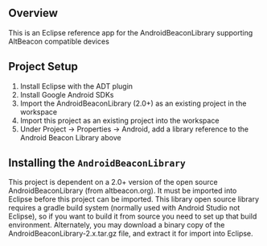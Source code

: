 ## Overview

This is an Eclipse reference app for the AndroidBeaconLibrary supporting AltBeacon compatible devices

## Project Setup

1. Install Eclipse with the ADT plugin
2. Install Google Android SDKs 
3. Import the AndroidBeaconLibrary (2.0+) as an existing project in the workspace
4. Import this project as an existing project into the workspace
5. Under Project -> Properties -> Android, add a library reference to the Android Beacon Library above

## Installing the `AndroidBeaconLibrary`

This project is dependent on a 2.0+ version of the open source AndroidBeaconLibrary (from altbeacon.org).  It must be
imported into Eclipse before this project can be imported.  This library open source library requires a 
gradle build system (normally used with Android Studio not Eclipse), so if you want to build it from
source you need to set up that build environment.  Alternately, you may download a binary copy of the
AndroidBeaconLibrary-2.x.tar.gz file, and extract it for import into Eclipse.